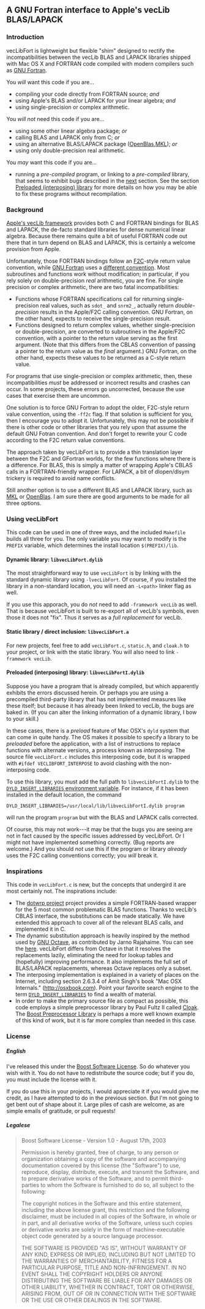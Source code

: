 ## A GNU Fortran interface to Apple's vecLib BLAS/LAPACK

### Introduction

vecLibFort is lightweight but flexible "shim" designed to rectify
the incompatibilities between the vecLib BLAS and LAPACK libraries
shipped with Mac OS X and FORTRAN code compiled with modern compilers
such as [GNU Fortran][].

You *will* want this code if you are...

  * compiling your code directly from FORTRAN source; *and*
  * using Apple's BLAS and/or LAPACK for your linear algebra; *and*
  * using single-precision or complex arithmetic. 

You *will not* need this code if you are...

  * using some other linear algebra package; *or*
  * calling BLAS and LAPACK only from C; *or*
  * using an alternative BLAS/LAPACK package ([OpenBlas][],[MKL][]); *or*
  * using only double-precision real arithmetic.

You *may* want this code if you are...

  * running a *pre-compiled* program, or linking to a *pre-compiled*
    library, that seems to exhibit bugs described in the [next](#background)
    section. See the section [Preloaded (interposing) library](#preloaded) 
    for more details on how you may be able to fix these programs without
    recompilation.

<a name="background"></a>
### Background

[Apple's vecLib framework][vecLib] provides both C and FORTRAN bindings for
BLAS and LAPACK, the de-facto standard libraries for dense numerical linear
algebra. Because there remains quite a bit of useful FORTRAN code out there
that in turn depend on BLAS and LAPACK, this is certainly a welcome provision
from Apple.

Unfortunately, those FORTRAN bindings follow an [F2C][]-style return value
convention, while [GNU Fortran][] uses a [different convention][gnufarg]. Most
subroutines and functions work without modification; in particular, if you 
rely solely on double-precision *real* arithmetic, you are fine. For single
precision or complex arithmetic, there are two fatal incompatibilities:

* Functions whose FORTRAN specifications call for returning single-precision
  real values, such as ``sdot_`` and ``snrm2_``, actually return 
  *double-precision* results in the Apple/F2C calling convention. GNU Fortran, 
  on the other hand, expects to receive the single-precision result.
* Functions designed to return complex values, whether single-precision or
  double-precision, are converted to subroutines in the Apple/F2C convention, 
  with a pointer to the return value serving as the first argument. (Note that
  this differs from the CBLAS convention of passing a pointer to the
  return value as the *final* argument.) GNU Fortran, on the other hand,
  expects these values to be returned as a C-style return value.

For programs that use single-precision or complex arithmetic, then, these
incompatibilities *must* be addressed or incorrect results and crashes can
occur. In some projects, these errors go uncorrected, because the use cases
that exercise them are uncommon.

One solution is to force GNU Fortran to adopt the older, F2C-style return
value convention, using the ``-ff2c`` flag. If that solution is sufficient
for you, then I encourage you to adopt it. Unfortunately, this may not be
possible if there is other code or other libraries that you rely upon that
assume the default GNU Fotran convention. And don't forget to rewrite your
C code according to the F2C return value conventions.

The approach taken by vecLibFort is to provide a thin translation layer
between the F2C and GFortran worlds, for the few functions where there is a
difference. For BLAS, this is simply a matter of wrapping Apple's CBLAS
calls in a FORTRAN-friendly wrapper. For LAPACK, a bit of dlopen/dlsym
trickery is required to avoid name conflicts.

Still another option is to use a different BLAS and LAPACK library, such
as [MKL][] or [OpenBlas][]. I am sure there are good arguments to be made
for all three options.

### Using vecLibFort

This code can be used in one of three ways, and the included ``Makefile``
builds all three for you. The only variable you may want to modify is the
``PREFIX`` variable, which determines the install location ``$(PREFIX)/lib``.

#### Dynamic library: ``libvecLibFort.dylib``

The most straightforward way to use ``vecLibFort`` is by linking with the 
standard dynamic library using ``-lvecLibFort``. Of course, if you installed
the library in a non-standard location, you will need an ``-L<path>`` linker
flag as well.

If you use this apporach, you do *not* need to add ``-framework vecLib``
as well. That is because vecLibFort is built to re-export all of vecLib's
symbols, even those it does not "fix". Thus it serves as a *full replacement*
for vecLib.

#### Static library / direct inclusion: ``libvecLibFort.a``

For new projects, feel free to add ``vecLibFort.c``, ``static.h``, and
``cloak.h`` to your project, or link with the static library. You will also
need to link ``-framework vecLib``.

<a name="preloaded"></a>
#### Preloaded (interposing) library: ``libvecLibFortI.dylib``

Suppose you have a program that is already compiled, but which apparently 
exhibits the errors discussed herein. Or perhaps you are using a precompiled
third-party library that has not implemented measures like these itself; but
because it has already been linked to vecLib, the bugs are baked in. (If you 
can alter the linking information of a dynamic library, I bow to your skill.)

In these cases, there is a *preload* feature of Mac OSX's ``dyld`` system that
can come in quite handy. The OS makes it possible to specify a library to be
*preloaded* before the application, with a list of instructions to replace
functions with alternate versions, a process known as *interposing*. The
source file ``vecLibFort.c`` includes this interposing code, but it is
wrapped with ``#ifdef VECLIBFORT_INTERPOSE`` to avoid clashing with the 
non-interposing code.

To use this library, you must add the full path to ``libvecLibFortI.dylib``
to the [``DYLD_INSERT_LIBRARIES`` environment variable][DYLD]. For instance,
if it has been installed in the default location, the command

    DYLD_INSERT_LIBRARIES=/usr/local/lib/libvecLibFortI.dylib program

will run the program ``program`` but with the BLAS and LAPACK calls corrected.

Of course, this may not work---it may be that the bugs you are seeing are not
in fact caused by the specific issues addressed by vecLibFort. Or I might not
have implemented something correctly. (Bug reports are welcome.) And you
should *not* use this if the program or library *already* uses the F2C 
calling conventions correctly; you *will* break it.

### Inspirations

This code in ``vecLibFort.c`` is new, but the concepts that undergird it are 
most certainly not. The inspirations include:

* The [dotwrp project][dotwrp] project provides a simple FORTRAN-based wrapper
  for the 5 most common problematic BLAS functions. Thanks to vecLib's CBLAS 
  interface, the substitutions can be made statically. We have extended this 
  approach to cover all of the relevant BLAS calls, and implemented it in C.
* The dynamic substitution approach is heavily inspired by the method used by
  [GNU Octave](https://www.gnu.org/software/octave/), as contributed by Jarno
  Rajahaime. You can see the [here][blaswrap]. vecLibFort differs from Octave
  in that it resolves the replacements lazily, eliminating the need for
  lookup tables and (hopefully) improving performance. It also implements the 
  full set of BLAS/LAPACK replacements, whereas Octave replaces only a subset.
* The interposing implementation is explained in a variety of places on the 
  Internet, including section 2.6.3.4 of Amit Singh's book "Mac OSX
  Internals." (http://osxbook.com). Point your favorite search engine to the
  term [``DYLD_INSERT_LIBRARIES``][Google] to find a wealth of material.
* In order to make the primary source file as compact as possible, this code
  employs a simple preprocessor library by Paul Fultz II called [Cloak][]. The
  [Boost Preprocessor Library][Boost] is perhaps a more well known example
  of this kind of work, but it is far more complex than needed in this case.

### License

##### English

I've released this under the [Boost Software License][boost]. So do whatever
you wish with it. You do not have to redistribute the source code; but if you
do, you must include the license with it.

If you do use this in your projects, I would appreciate it if you would give 
me credit, as I have attempted to do in the previous section. But I'm not 
going to get bent out of shape about it. Large piles of cash are welcome, as 
are simple emails of gratitude, or pull requests!

##### Legalese

> Boost Software License - Version 1.0 - August 17th, 2003
> 
> Permission is hereby granted, free of charge, to any person or organization
> obtaining a copy of the software and accompanying documentation covered by
> this license (the "Software") to use, reproduce, display, distribute,
> execute, and transmit the Software, and to prepare derivative works of the
> Software, and to permit third-parties to whom the Software is furnished to
> do so, all subject to the following:
> 
> The copyright notices in the Software and this entire statement, including
> the above license grant, this restriction and the following disclaimer,
> must be included in all copies of the Software, in whole or in part, and
> all derivative works of the Software, unless such copies or derivative
> works are solely in the form of machine-executable object code generated by
> a source language processor.
> 
> THE SOFTWARE IS PROVIDED "AS IS", WITHOUT WARRANTY OF ANY KIND, EXPRESS OR
> IMPLIED, INCLUDING BUT NOT LIMITED TO THE WARRANTIES OF MERCHANTABILITY,
> FITNESS FOR A PARTICULAR PURPOSE, TITLE AND NON-INFRINGEMENT. IN NO EVENT
> SHALL THE COPYRIGHT HOLDERS OR ANYONE DISTRIBUTING THE SOFTWARE BE LIABLE
> FOR ANY DAMAGES OR OTHER LIABILITY, WHETHER IN CONTRACT, TORT OR OTHERWISE,
> ARISING FROM, OUT OF OR IN CONNECTION WITH THE SOFTWARE OR THE USE OR OTHER
> DEALINGS IN THE SOFTWARE.

[vecLib]:https://developer.apple.com/library/mac/documentation/Performance/Conceptual/vecLib/Reference/reference.html
[GNU Fortran]:http://gcc.gnu.org/fortran/
[gnufarg]:http://gcc.gnu.org/onlinedocs/gfortran/Argument-passing-conventions.html
[F2C]:http://www.netlib.org/f2c/
[DYLD]:https://developer.apple.com/library/mac/documentation/Darwin/Reference/ManPages/man1/dyld.1.html
[dotwrp]:https://github.com/tenomoto/dotwrp
[GNU Octave]:https://www.gnu.org/software/octave/
[blaswrap]:http://hg.savannah.gnu.org/hgweb/octave/file/tip/liboctave/cruft/misc/blaswrap.c
[Google]:https://www.google.com/search?q=DYLD_INSERT_LIBRARIES
[Cloak]:https://github.com/pfultz2/Cloak/blob/master/cloak.h
[Boost]:http://www.boost.org/doc/libs/1_55_0/libs/preprocessor/doc/index.html 
[OpenBLAS]:http://www.openblas.net/
[MKL]:http://software.intel.com/en-us/intel-mkl
[blasbug]:http://www.macresearch.org/lapackblas-fortran-106
[boost]:http://www.boost.org/users/license.html

